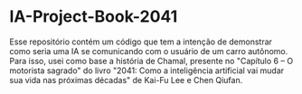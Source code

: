 # IA-Project-Book-2041
Esse repositório contém um código que tem a intenção de demonstrar como seria uma IA se comunicando com o usuário de um carro autônomo. Para isso, usei como base a história de Chamal, presente no "Capítulo 6 – O motorista sagrado" do livro "2041: Como a inteligência artificial vai mudar sua vida nas próximas décadas" de Kai-Fu Lee e Chen Qiufan.

